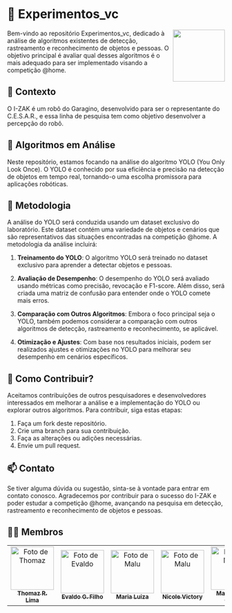 # 🧠 Experimentos_vc

<p float="left">

<img align="right" width="120" src="https://em-content.zobj.net/source/microsoft/153/robot-face_1f916.png" />

Bem-vindo ao repositório Experimentos_vc, dedicado à análise de algoritmos existentes de detecção, rastreamento e reconhecimento de objetos e pessoas. O objetivo principal é avaliar qual desses algoritmos é o mais adequado para ser implementado visando a competição @home.

## 🥡 Contexto

O I-ZAK é um robô do Garagino, desenvolvido para ser o representante do C.E.S.A.R., e essa linha de pesquisa tem como objetivo desenvolver a percepção do robô.

## 🍁 Algoritmos em Análise

Neste repositório, estamos focando na análise do algoritmo YOLO (You Only Look Once). O YOLO é conhecido por sua eficiência e precisão na detecção de objetos em tempo real, tornando-o uma escolha promissora para aplicações robóticas.

## 🤔 Metodologia

A análise do YOLO será conduzida usando um dataset exclusivo do laboratório. Este dataset contém uma variedade de objetos e cenários que são representativos das situações encontradas na competição @home. A metodologia da análise incluirá:

1. **Treinamento do YOLO**: O algoritmo YOLO será treinado no dataset exclusivo para aprender a detectar objetos e pessoas.

2. **Avaliação de Desempenho**: O desempenho do YOLO será avaliado usando métricas como precisão, revocação e F1-score. Além disso, será criada uma matriz de confusão para entender onde o YOLO comete mais erros.

3. **Comparação com Outros Algoritmos**: Embora o foco principal seja o YOLO, também podemos considerar a comparação com outros algoritmos de detecção, rastreamento e reconhecimento, se aplicável.

4. **Otimização e Ajustes**: Com base nos resultados iniciais, podem ser realizados ajustes e otimizações no YOLO para melhorar seu desempenho em cenários específicos.

## 🤝 Como Contribuir?

Aceitamos contribuições de outros pesquisadores e desenvolvedores interessados em melhorar a análise e a implementação do YOLO ou explorar outros algoritmos. Para contribuir, siga estas etapas:

1. Faça um fork deste repositório.
2. Crie uma branch para sua contribuição.
3. Faça as alterações ou adições necessárias.
4. Envie um pull request.

## 📫 Contato

Se tiver alguma dúvida ou sugestão, sinta-se à vontade para entrar em contato conosco. Agradecemos por contribuir para o sucesso do I-ZAK e poder estudar a competição @home, avançando na pesquisa em detecção, rastreamento e reconhecimento de objetos e pessoas.

## 👩‍💻 Membros

<table>
  <tr>
    <td align="center">
      <a href="https://github.com/Thomazrlima">
        <img src="https://avatars3.githubusercontent.com/Thomazrlima" width="100px;" alt="Foto de Thomaz"/><br>
        <sub>
          <b>Thomaz R. Lima</b>
        </sub>
      </a>
    </td>
    <td align="center">
      <a href="https://github.com/evaldocunhaf">
        <img src="https://avatars3.githubusercontent.com/evaldocunhaf" width="100px;" alt="Foto de Evaldo"/><br>
        <sub>
          <b>Evaldo G. Filho</b>
        </sub>
      </a>
    <td align="center">
      <a href="https://github.com/maluvsb">
        <img src="https://avatars3.githubusercontent.com/maluvsb" width="100px;" alt="Foto de Malu"/><br>
        <sub>
          <b>Maria Luiza</b>
        </sub>
      </a>
    </td>
    <td align="center">
      <a href="https://github.com/NicoleVictory">
        <img src="https://avatars3.githubusercontent.com/NicoleVictory" width="100px;" alt="Foto de Malu"/><br>
        <sub>
          <b>Nicole Victory</b>
        </sub>
      </a>
    </td>
        <td align="center">
      <a href="https://github.com/LuizaCalife">
        <img src="https://avatars3.githubusercontent.com/LuizaCalife" width="100px;" alt="Foto de Maria"/><br>
        <sub>
          <b>Maria Luiza Calife</b>
        </sub>
      </a>
    </td>
    <td align="center">
      <a href="https://github.com/xjuveri">
        <img src="https://avatars3.githubusercontent.com/xjuveri" width="100px;" alt="Foto de Júlia Veríssimo"/><br>
        <sub>
          <b>Júlia Veríssimo</b>
        </sub>
      </a>
    </td>
  </tr>
</table>
